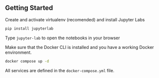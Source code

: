 ## Getting Started
Create and activate virtualenv (recomended) and install Jupyter Labs

```bash 
pip install jupyterlab 
```
Type `jupyter-lab` to open the notebooks in your browser

Make sure that the Docker CLI is installed and you have a working Docker environment.

```bash
docker compose up -d
```

All services are defined in the `docker-compose.yml` file.
